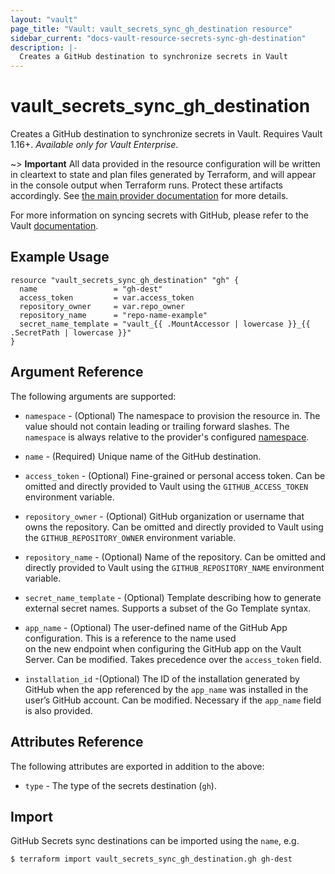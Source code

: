 ```yaml
---
layout: "vault"
page_title: "Vault: vault_secrets_sync_gh_destination resource"
sidebar_current: "docs-vault-resource-secrets-sync-gh-destination"
description: |-
  Creates a GitHub destination to synchronize secrets in Vault
---
```


# vault\_secrets\_sync\_gh\_destination

Creates a GitHub destination to synchronize secrets in Vault. Requires Vault 1.16+.
*Available only for Vault Enterprise*.

~> **Important** All data provided in the resource configuration will be
written in cleartext to state and plan files generated by Terraform, and
will appear in the console output when Terraform runs. Protect these
artifacts accordingly. See
[the main provider documentation](../index.html)
for more details.

For more information on syncing secrets with GitHub, please refer to the Vault
[documentation](https://developer.hashicorp.com/vault/docs/sync/github).

## Example Usage

```hcl
resource "vault_secrets_sync_gh_destination" "gh" {
  name                 = "gh-dest"
  access_token         = var.access_token
  repository_owner     = var.repo_owner
  repository_name      = "repo-name-example"
  secret_name_template = "vault_{{ .MountAccessor | lowercase }}_{{ .SecretPath | lowercase }}"
}
```

## Argument Reference

The following arguments are supported:

* `namespace` - (Optional) The namespace to provision the resource in.
  The value should not contain leading or trailing forward slashes.
  The `namespace` is always relative to the provider's configured [namespace](/docs/providers/vault#namespace).

* `name` - (Required) Unique name of the GitHub destination.

* `access_token` - (Optional) Fine-grained or personal access token.
  Can be omitted and directly provided to Vault using the `GITHUB_ACCESS_TOKEN` environment
  variable.

* `repository_owner` - (Optional) GitHub organization or username that owns the repository.
  Can be omitted and directly provided to Vault using the `GITHUB_REPOSITORY_OWNER` environment
  variable.

* `repository_name` - (Optional) Name of the repository.
  Can be omitted and directly provided to Vault using the `GITHUB_REPOSITORY_NAME` environment
  variable.

* `secret_name_template` - (Optional) Template describing how to generate external secret names.
  Supports a subset of the Go Template syntax.

* `app_name` - (Optional) The user-defined name of the GitHub App configuration. This is a reference to the name used   
  on the new endpoint when configuring the GitHub app on the Vault Server. Can be modified. 
  Takes precedence over the `access_token` field.

* `installation_id` -(Optional) The ID of the installation generated by GitHub when the app referenced by the `app_name` 
  was installed in the user’s GitHub account. Can be modified. Necessary if the `app_name` field is also provided.


## Attributes Reference

The following attributes are exported in addition to the above:

* `type` - The type of the secrets destination (`gh`).

## Import

GitHub Secrets sync destinations can be imported using the `name`, e.g.

```
$ terraform import vault_secrets_sync_gh_destination.gh gh-dest
```

